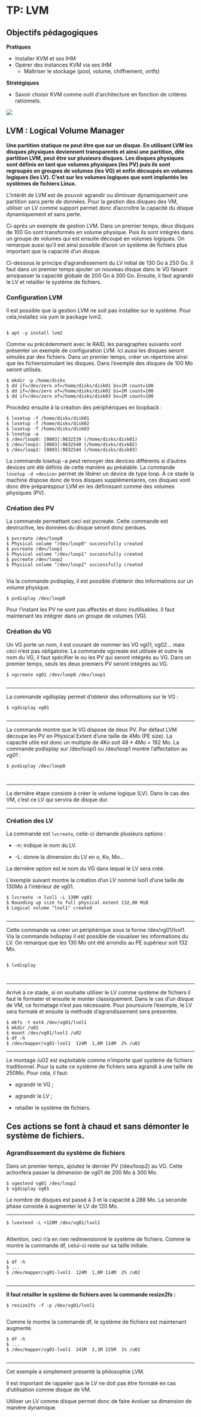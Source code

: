 # TP: LVM 

## Objectifs pédagogiques

**Pratiques**

- Installer KVM et ses IHM
- Opérer des instances KVM via ses IHM
  - Maîtriser le stockage (pool, volume, chiffrement, virtfs)

**Stratégiques**

- Savoir choisir KVM comme outil d'architecture en fonction de critères rationnels.

![](../../static/img/kvm/kvm-lvm.png)

## LVM : Logical Volume Manager

**Une partition statique ne peut être que sur un disque. En utilisant LVM les disques physiques deviennent transparents et ainsi une partition, dite partition LVM, peut être sur plusieurs disques. Les disques physiques sont définis en tant que volumes physiques (les PV) puis ils sont regroupés en groupes de volumes (les VG) et enfin découpés en volumes logiques (les LV). C’est sur les volumes logiques que sont implantés les systèmes de fichiers Linux.**

L’intérêt de LVM est de pouvoir agrandir ou diminuer dynamiquement une partition sans perte de données. Pour la gestion des disques des VM, utiliser un LV comme support permet donc d’accroître la capacité du disque dynamiquement et sans perte.

Ci-après un exemple de gestion LVM. Dans un premier temps, deux disques de 100 Go sont transformés en volume physique. Puis ils sont intégrés dans un groupe de volumes qui est ensuite découpé en volumes logiques. On remarque aussi qu’il est ainsi possible d’avoir un système de fichiers plus important que la capacité d’un disque.

Ci-dessous le principe d’agrandissement du LV initial de 130 Go à 250 Go. Il faut dans un premier temps ajouter un nouveau disque dans le VG faisant ainsipasser la capacité globale de 200 Go à 300 Go. Ensuite, il faut agrandir le LV et retailler le système de fichiers.

### Configuration LVM


Il est possible que la gestion LVM ne soit pas installée sur le système. Pour cela,installez via yum le package lvm2.

```shell

$ apt -y install lvm2

```
     

Comme vu précédemment avec le RAID, les paragraphes suivants vont présenter un exemple de configuration LVM. Ici aussi les disques seront simulés par des fichiers. Dans un premier temps, créer un répertoire ainsi que les fichierssimulant les disques. Dans l’exemple des disques de 100 Mo seront utilisés.

    
```shell
$ mkdir -p /home/disks
$ dd if=/dev/zero of=/home/disks/disk01 bs=1M count=100 
$ dd if=/dev/zero of=/home/disks/disk02 bs=1M count=100
$ dd if=/dev/zero of=/home/disks/disk03 bs=1M count=100
  ```
   

Procédez ensuite à la création des périphériques en loopback :

    
```shell
$ losetup -f /home/disks/disk01 
$ losetup -f /home/disks/disk02 
$ losetup -f /home/disks/disk03
$ losetup -a 
$ /dev/loop0: [0803]:9832539 (/home/disks/disk01)
$ /dev/loop1: [0803]:9832540 (/home/disks/disk02)
$ /dev/loop2: [0803]:9832544 (/home/disks/disk03)
```


La commande losetup -a peut renvoyer des devices différents si d’autres devices ont été définis de cette manière au préalable. La commande `losetup -d <device>` permet de libérer un device de type loop. À ce stade la machine dispose donc de trois disques supplémentaires, ces disques vont donc être préparéspour LVM en les définissant comme des volumes physiques (PV).

### Création des PV


La commande permettant ceci est pvcreate. Cette commande est destructive, les données du disque seront donc perdues.

    
```shell
$ pvcreate /dev/loop0
$ Physical volume "/dev/loop0" successfully created
$ pvcreate /dev/loop1
$ Physical volume "/dev/loop1" successfully created
$ pvcreate /dev/loop2
$ Physical volume "/dev/loop2" successfully created
     
```

Via la commande pvdisplay, il est possible d’obtenir des informations sur un volume physique.

    
```shell
$ pvdisplay /dev/loop0
```

Pour l’instant les PV ne sont pas affectés et donc inutilisables. Il faut maintenant les intégrer dans un groupe de volumes (VG).

### Création du VG


Un VG porte un nom, il est courant de nommer les VG vg01, vg02... mais ceci n’est pas obligatoire. La commande vgcreate est utilisée et outre le nom du VG, il faut spécifier le ou les PV qui seront intégrés au VG. Dans un premier temps, seuls les deux premiers PV seront intégrés au VG.

    
```shell
$ vgcreate vg01 /dev/loop0 /dev/loop1
     
```

--- 

La commande vgdisplay permet d’obtenir des informations sur le VG :

    
```shell
$ vgdisplay vg01
     
```

---

La commande montre que le VG dispose de deux PV. Par défaut LVM découpe les PV en Physical Extent d’une taille de 4Mo (PE size). La capacité utile est donc un multiple de 4Ko soit 48 \* 4Mo = 192 Mo. La commande pvdisplay sur /dev/loop0 ou /dev/loop1 montre l’affectation au vg01 :

    
```shell
$ pvdisplay /dev/loop0

     
```

--- 

La dernière étape consiste à créer le volume logique (LV). Dans le cas des VM, c’est ce LV qui servira de disque dur.

---

### Création des LV


La commande est `lvcreate`, celle-ci demande plusieurs options :

*   \-n: indique le nom du LV.
    
*   \-L: donne la dimension du LV en o, Ko, Mo…
    

La dernière option est le nom du VG dans lequel le LV sera créé.

L’exemple suivant montre la création d’un LV nommé lvol1 d’une taille de 130Mo à l’intérieur de vg01.

    
```shell
$ lvcreate -n lvol1 -L 130M vg01
$ Rounding up size to full physical extent 132,00 MiB
$ Logical volume "lvol1" created
     
```
---
Cette commande va créer un périphérique sous la forme /dev/vg01/lvol1. Via la commande lvdisplay il est possible de visualiser les informations du LV. On remarque que les 130 Mo ont été arrondis au PE supérieur soit 132 Mo.

```shell
    
$ lvdisplay

     
```
---

Arrivé à ce stade, si on souhaite utiliser le LV comme système de fichiers il faut le formater et ensuite le monter classiquement. Dans le cas d’un disque de VM, ce formatage n’est pas nécessaire. Pour poursuivre l’exemple, le LV sera formaté et ensuite la méthode d’agrandissement sera présentée.

    
```shell
$ mkfs -t ext4 /dev/vg01/lvol1
$ mkdir /u02
$ mount /dev/vg01/lvol1 /u02
$ df -h
$ /dev/mapper/vg01-lvol1  124M  1,6M 114M  2% /u02 
```
---

Le montage /u02 est exploitable comme n’importe quel système de fichiers traditionnel. Pour la suite ce système de fichiers sera agrandi à une taille de 250Mo. Pour cela, il faut:

*   agrandir le VG ;
    
*   agrandir le LV ;
    
*   retailler le système de fichiers.
    

Ces actions se font à chaud et sans démonter le système de fichiers.
---

### Agrandissement du système de fichiers


Dans un premier temps, ajoutez le dernier PV (/dev/loop2) au VG. Cette actionfera passer la dimension de vg01 de 200 Mo à 300 Mo.

    
```shell
$ vgextend vg01 /dev/loop2
$ vgdisplay vg01
```

Le nombre de disques est passé à 3 et la capacité à 288 Mo. La seconde phase consiste à augmenter le LV de 120 Mo.

---
    
```shell
$ lvextend -L +120M /dev/vg01/lvol1
     
```

Attention, ceci n’a en rien redimensionné le système de fichiers. Comme le montre la commande df, celui-ci reste sur sa taille initiale.

---
    
```shell
$ df -h
$ ...
$ /dev/mapper/vg01-lvol1  124M  1,6M 114M  2% /u02
     
```

---

**Il faut retailler le système de fichiers avec la commande resize2fs :**

    
```shell
$ resize2fs -f -p /dev/vg01/lvol1
     
```

Comme le montre la commande df, le système de fichiers est maintenant augmenté.

    
```shell
$ df -h
$ ...
$ /dev/mapper/vg01-lvol1  241M  2,1M 225M  1% /u02
     
```

---
Cet exemple a simplement présenté la philosophie LVM. 

Il est important de rappeler que le LV ne doit pas être formaté en cas d’utilisation comme disque de VM. 

Utiliser un LV comme disque permet donc de faire évoluer sa dimension de manière dynamique.
